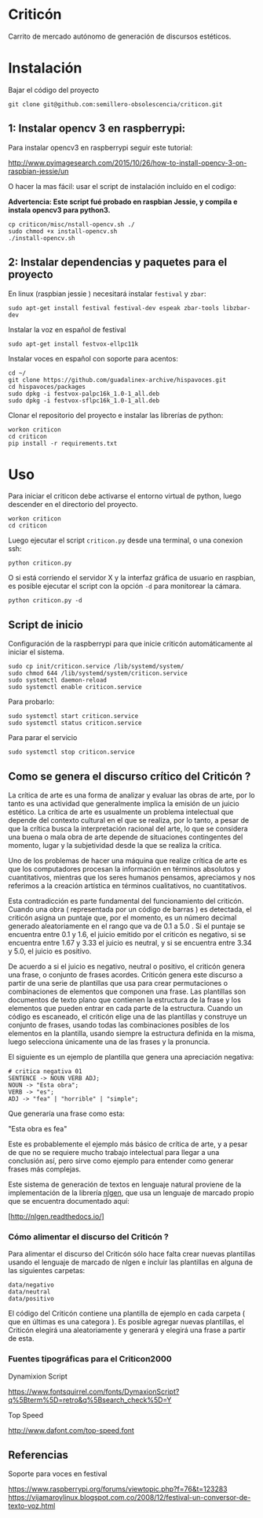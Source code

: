 # Criticón

Carrito de mercado autónomo de generación de discursos estéticos.


# Instalación

Bajar el código del proyecto

```
git clone git@github.com:semillero-obsolescencia/criticon.git
```

## 1: Instalar opencv 3 en raspberrypi:

Para instalar opencv3 en raspberrypi seguir este tutorial:

http://www.pyimagesearch.com/2015/10/26/how-to-install-opencv-3-on-raspbian-jessie/un

O hacer la mas fácil: usar el script de instalación incluído en el codigo:

**Advertencia: Este script fué probado en raspbian Jessie, y compila e instala opencv3 para python3.**

```
cp criticon/misc/nstall-opencv.sh ./
sudo chmod +x install-opencv.sh
./install-opencv.sh
```

## 2: Instalar dependencias y paquetes para el proyecto

En linux (raspbian jessie ) necesitará instalar `festival` y `zbar`:

```
sudo apt-get install festival festival-dev espeak zbar-tools libzbar-dev
```

Instalar la voz en español de festival

```sudo apt-get install festvox-ellpc11k```


Instalar voces en español con soporte para acentos:

```
cd ~/
git clone https://github.com/guadalinex-archive/hispavoces.git
cd hispavoces/packages
sudo dpkg -i festvox-palpc16k_1.0-1_all.deb
sudo dpkg -i festvox-sflpc16k_1.0-1_all.deb
```

Clonar el repositorio del proyecto e instalar las librerías de python:

```
workon criticon
cd criticon
pip install -r requirements.txt
```

# Uso

Para iniciar el criticon debe activarse el entorno virtual de python, luego descender en el directorio del proyecto.

```
workon criticon
cd criticon
```

Luego  ejecutar el script ```criticon.py``` desde una terminal, o una conexion ssh:

```
python criticon.py
```

O si está corriendo  el servidor X y la interfaz gráfica de usuario en raspbian, es posible ejecutar el script con la opción ```-d``` para monitorear la cámara.

```
python criticon.py -d
```

## Script de inicio

Configuración de la raspberrypi para que inicie criticón automáticamente al iniciar el sistema.
```
sudo cp init/criticon.service /lib/systemd/system/
sudo chmod 644 /lib/systemd/system/criticon.service
sudo systemctl daemon-reload
sudo systemctl enable criticon.service
```

Para probarlo:

```
sudo systemctl start criticon.service
sudo systemctl status criticon.service
```

Para parar el servicio

```
sudo systemctl stop criticon.service
```

## Como se genera el discurso crítico del Criticón ?

La crítica de arte es una forma de analizar y evaluar las obras de arte, por lo tanto es una actividad que generalmente implica la emisión de un juicio estético.  La crítica de arte es usualmente un problema intelectual que depende del contexto cultural en el que se realiza, por lo tanto, a pesar de que la crítica busca la interpretación racional del arte, lo que se considera una buena o mala obra de arte depende de situaciones contingentes del momento, lugar y la subjetividad desde la que se realiza la crítica.

Uno de los problemas de hacer una máquina que realize crítica de arte es que los computadores procesan la información en términos absolutos y cuantitativos, mientras que los seres humanos pensamos, apreciamos y nos referimos a la creación artística en términos cualitativos, no cuantitativos.

Esta contradicción es parte fundamental del funcionamiento del criticón.  Cuando una obra ( representada por un código de barras ) es detectada, el criticón asigna un puntaje que, por el momento, es un número decimal generado aleatoriamente en el rango que va de 0.1 a 5.0 .  Si el puntaje se encuentra entre 0.1 y 1.6, el juicio emitido por el criticón es negativo, si se encuentra entre 1.67 y 3.33 el juicio es neutral, y si se encuentra entre 3.34 y 5.0, el juicio es positivo.

De acuerdo a si el juicio es negativo, neutral o positivo, el criticón genera una frase, o conjunto de frases acordes. Criticón genera este discurso a partir de una serie de plantillas que usa para crear permutaciones o combinaciones de elementos que componen una frase.  Las plantillas son documentos de texto plano que contienen la estructura de la frase y los elementos que pueden entrar en cada parte de la estructura.  Cuando un código es escaneado, el criticón elige una de las plantillas y construye un conjunto de frases, usando todas las combinaciones posibles de los elementos en la plantilla, usando siempre la estructura definida en la misma, luego selecciona únicamente una de las frases y la pronuncia.

El siguiente es un ejemplo de plantilla que genera una apreciación negativa:

```
# critica negativa 01
SENTENCE -> NOUN VERB ADJ;
NOUN -> "Esta obra";
VERB -> "es";
ADJ -> "fea" | "horrible" | "simple";
```

Que generaría una frase como esta:

"Esta obra es fea"

Este es probablemente el ejemplo más básico de crítica de arte, y a pesar de que no se requiere mucho trabajo intelectual para llegar a una conclusión así, pero sirve como ejemplo para entender como generar frases más complejas.

Este sistema de generación de textos en lenguaje natural proviene de la implementación de la librería [nlgen](https://github.com/toumorokoshi/nlgen), que usa un lenguaje de marcado propio que se encuentra documentado aquí:

[http://nlgen.readthedocs.io/]


### Cómo alimentar el discurso del Criticón ?

Para alimentar el discurso del Criticón sólo hace falta crear nuevas plantillas usando el lenguaje de marcado de nlgen e incluir las plantillas en alguna de las siguientes carpetas: 

```
data/negativo
data/neutral
data/positivo
```

El código del Criticón contiene una plantilla de ejemplo en cada carpeta ( que en últimas es una categora ).  Es posible agregar nuevas plantillas, el Criticón elegirá una aleatoriamente y generará y elegirá una frase a partir de esta.


### Fuentes tipográficas para el Criticon2000

Dynamixion Script

https://www.fontsquirrel.com/fonts/DymaxionScript?q%5Bterm%5D=retro&q%5Bsearch_check%5D=Y

Top Speed

http://www.dafont.com/top-speed.font


## Referencias

Soporte para voces en festival

https://www.raspberrypi.org/forums/viewtopic.php?f=76&t=123283
https://vijamaroylinux.blogspot.com.co/2008/12/festival-un-conversor-de-texto-voz.html
